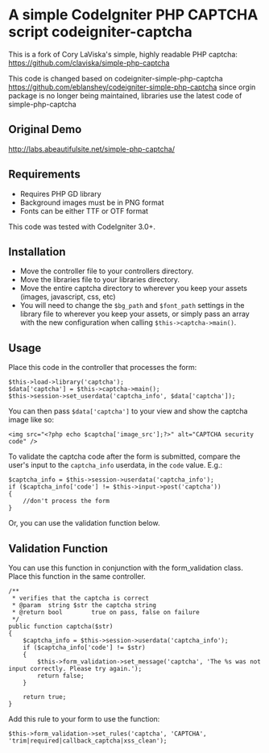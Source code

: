 # A simple CodeIgniter PHP CAPTCHA script codeigniter-captcha

This is a fork of Cory LaViska's simple, highly readable PHP captcha: https://github.com/claviska/simple-php-captcha

This code is changed based on codeigniter-simple-php-captcha https://github.com/eblanshey/codeigniter-simple-php-captcha since orgin package is no longer being maintained, libraries use the latest code of simple-php-captcha

## Original Demo

http://labs.abeautifulsite.net/simple-php-captcha/


## Requirements

* Requires PHP GD library
* Background images must be in PNG format
* Fonts can be either TTF or OTF format

This code was tested with CodeIgniter 3.0+.

## Installation

- Move the controller file to your controllers directory.
- Move the libraries file to your libraries directory.
- Move the entire captcha directory to wherever you keep your assets (images, javascript, css, etc)
- You will need to change the `$bg_path` and `$font_path` settings in the library file to wherever you keep your assets, or simply pass an array with the new configuration when calling `$this->captcha->main()`.

## Usage

Place this code in the controller that processes the form:
	
	$this->load->library('captcha');
	$data['captcha'] = $this->captcha->main();
	$this->session->set_userdata('captcha_info', $data['captcha']);

You can then pass `$data['captcha']` to your view and show the captcha image like so:

	<img src="<?php echo $captcha['image_src'];?>" alt="CAPTCHA security code" />

To validate the captcha code after the form is submitted, compare the user's input to the `captcha_info` userdata, in the `code` value. E.g.:

	$captcha_info = $this->session->userdata('captcha_info');
	if ($captcha_info['code'] != $this->input->post('captcha'))
	{
		//don't process the form
	}

Or, you can use the validation function below.

## Validation Function

You can use this function in conjunction with the form_validation class. Place this function in the same controller.

	/**
	 * verifies that the captcha is correct
	 * @param  string $str the captcha string
	 * @return bool        true on pass, false on failure
	 */
	public function captcha($str)
	{
		$captcha_info = $this->session->userdata('captcha_info');
		if ($captcha_info['code'] != $str)
		{
			$this->form_validation->set_message('captcha', 'The %s was not input correctly. Please try again.');
			return false;
		}

		return true;
	}

Add this rule to your form to use the function:

	$this->form_validation->set_rules('captcha', 'CAPTCHA', 'trim|required|callback_captcha|xss_clean');

